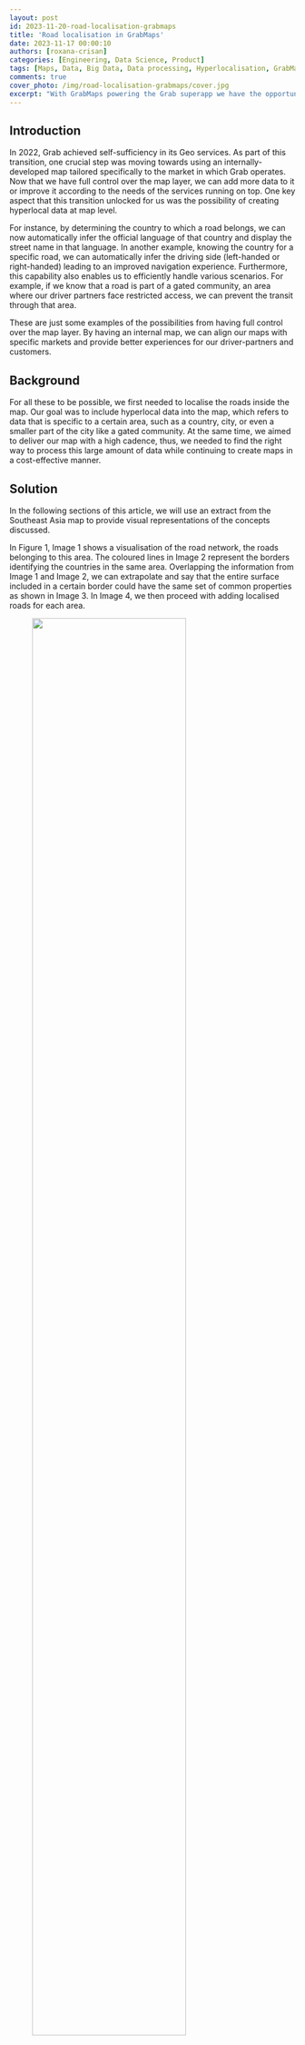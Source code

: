 ```yaml
---
layout: post
id: 2023-11-20-road-localisation-grabmaps
title: 'Road localisation in GrabMaps'
date: 2023-11-17 00:00:10
authors: [roxana-crisan]
categories: [Engineering, Data Science, Product]
tags: [Maps, Data, Big Data, Data processing, Hyperlocalisation, GrabMaps]
comments: true
cover_photo: /img/road-localisation-grabmaps/cover.jpg
excerpt: "With GrabMaps powering the Grab superapp we have the opportunity to improve our services and enhance our map with hyperlocal data. No matter the use case, road localisation plays an important role in Grab’s map-making process. However, road localisation entails handling a substantial volume of data, making it a costly and time-consuming endeavour. In this article, we explore the strategies we have implemented to drive down costs and reduce processing times associated with road localisation."
---
```


## Introduction

In 2022, Grab achieved self-sufficiency in its Geo services. As part of this transition, one crucial step was moving towards using an internally-developed map tailored specifically to the market in which Grab operates. Now that we have full control over the map layer, we can add more data to it or improve it according to the needs of the services running on top. One key aspect that this transition unlocked for us was the possibility of creating hyperlocal data at map level. 

For instance, by determining the country to which a road belongs, we can now automatically infer the official language of that country and display the street name in that language. In another example, knowing the country for a specific road, we can automatically infer the driving side (left-handed or right-handed) leading to an improved navigation experience. Furthermore, this capability also enables us to efficiently handle various scenarios. For example, if we know that a road is part of a gated community, an area where our driver partners face restricted access, we can prevent the transit through that area. 

These are just some examples of the possibilities from having full control over the map layer. By having an internal map, we can align our maps with specific markets and provide better experiences for our driver-partners and customers.

## Background

For all these to be possible, we first needed to localise the roads inside the map. Our goal was to include hyperlocal data into the map, which refers to data that is specific to a certain area, such as a country, city, or even a smaller part of the city like a gated community. At the same time, we aimed to deliver our map with a high cadence, thus, we needed to find the right way to process this large amount of data while continuing to create maps in a cost-effective manner.

## Solution

In the following sections of this article, we will use an extract from the Southeast Asia map to provide visual representations of the concepts discussed.

In Figure 1, Image 1 shows a visualisation of the road network, the roads belonging to this area. The coloured lines in Image 2 represent the borders identifying the countries in the same area. Overlapping the information from Image 1 and Image 2, we can extrapolate and say that the entire surface included in a certain border could have the same set of common properties as shown in Image 3. In Image 4, we then proceed with adding localised roads for each area.

<div class="post-image-section"><figure>
  <img src="/img/road-localisation-grabmaps/localisation.png" alt="" style="width:80%"><figcaption align="middle">Figure 1 - Map of Southeast Asia</figcaption>
  </figure>
</div>

For this to be possible, we have to find a way to localise each road and identify its associated country. Once this localisation process is complete, we can replicate all this information specific to a given border onto each individual road. This information includes details such as the country name, driving side, and official language. We can go even further and infer more information, and add hyperlocal data. For example, in Vietnam, we can automatically prevent motorcycle access on the motorways.

Assigning each road on the map to a specific area, such as a country, service area, or subdivision, presents a complex task. So, how can we efficiently accomplish this?

## Implementation

The most straightforward approach would be to test the inclusion of each road into each area boundary, but that is easier said than done. With close to 30 million road segments in the Southeast Asia map and over 10 thousand areas, the computational cost of determining inclusion or intersection between a polyline and a polygon is expensive.

Our solution to this challenge involves replacing the expensive yet precise operation with a decent approximation. We introduce a proxy entity, the geohash, and we use it to approximate the areas and also to localise the roads.

We replace the geometrical inclusion with a series of simpler and less expensive operations. First, we conduct an inexpensive precomputation where we identify all the geohases that belong to a certain area or within a defined border. We then identify the geohashes to which the roads  belong to. Finally, we use these precomputed values to assign roads to their respective areas. This process is also computationally inexpensive.

Given the large area we process, we leverage big data techniques to distribute the execution across multiple nodes and thus speed up the operation. We want to deliver the map daily and this is one of the many operations that are part of the map-making process.

### What is a geohash?

To further understand our implementation we will first explain the [geohash concept](https://en.wikipedia.org/wiki/Geohash). A geohash is a unique identifier of a specific region on the Earth. The basic idea is that the Earth is divided into regions of user-defined size and each region is assigned a unique id, which is known as its geohash. For a given location on earth, the geohash algorithm converts its latitude and longitude into a string.

Geohashes uses a Base-32 alphabet encoding system comprising characters ranging from  0 to 9 and A to Z, excluding "A", "I", "L" and "O”. Imagine dividing the world into a grid with 32 cells. The first character in a geohash identifies the initial location of one of these 32 cells. Each of these cells are then further subdivided into 32 smaller cells.This subdivision process continues and refines to specific areas in the world. Adding characters to the geohash sub-divides a cell, effectively zooming in to a more detailed area.

The precision factor of the geohash determines the size of the cell. For instance, a precision factor of one creates a cell 5,000 km high and 5,000 km wide. A precision factor of six creates a cell 0.61km high and 1.22 km wide. Furthermore, a precision factor of nine creates a cell 4.77 m high and 4.77 m wide. It is important to note that cells are not always square and can have varying dimensions.

In Figure 2,  we have exemplified a geohash 6 grid and its code is **wsdt33**.

<div class="post-image-section"><figure>
  <img src="/img/road-localisation-grabmaps/geohash-code-wsdt33.jpg" alt="" style="width:80%"><figcaption align="middle">Figure 2 - An example of geohash code wsdt33</figcaption>
  </figure>
</div>

### Using less expensive operations

Calculating the inclusion of the roads inside a certain border is an expensive operation. However, quantifying the exact expense is challenging as it depends on several factors. One factor is the complexity of the border. Borders are usually irregular and very detailed, as they need to correctly reflect the actual border. The complexity of the road geometry is another factor that plays an important role as roads are not always straight lines.

<div class="post-image-section"><figure>
  <img src="/img/road-localisation-grabmaps/roads-to-localise.png" alt="" style="width:30%"><figcaption align="middle">Figure 3 - Roads to localise</figcaption>
  </figure>
</div>

Since this operation is expensive both in terms of cloud cost and time to run, we need to identify a cheaper and faster way that would yield similar results. Knowing that the complexity of the border lines is the cause of the problem, we tried using a different alternative, a rectangle. Calculating the inclusion of a polyline inside a rectangle is a cheaper operation.

<div class="post-image-section"><figure>
  <img src="/img/road-localisation-grabmaps/roads-inside-rectangle.png" alt="" style="width:20%"><figcaption align="middle">Figure 4 - Roads inside a rectangle</figcaption>
  </figure>
</div>

So we transformed this large, one step operation, where we test each road segment for inclusion in a border, into a series of smaller operations where we perform the following steps:

1. Identify all the geohashes that are part of a certain area or belong to a certain border. In this process we include additional areas to make sure that we cover the entire surface inside the border.
2. For each road segment, we identify the list of geohashes that it belongs to. A road, depending on its length or depending on its shape, might belong to multiple geohashes. 

In Figure 5, we identify that the road belongs to two geohashes and that the two geohashes are part of the border we use.

<div class="post-image-section"><figure>
  <img src="/img/road-localisation-grabmaps/geohash-proxy.png" alt="" style="width:50%"><figcaption align="middle">Figure 5 - Geohashes as proxy</figcaption>
  </figure>
</div>

Now, all we need to do is join the two data sets together. This kind of operation is a great candidate for a big data approach, as it allows us to run it in parallel and speed up the processing time.

## Precision tradeoff

We mentioned earlier that, for the sake of argument, we replace precision with a decent approximation. Let’s now delve into the real tradeoff by adopting this approach.

The first thing that stands out with this approach is that we traded precision for cost. We are able to reduce the cost as this approach uses less hardware resources and computation time. However, this reduction in precision suffers, particularly for roads located near the borders as they might be wrongly classified.

Going back to the initial example, let’s take the case of the external road, on the left side of the area. As you can see in Figure 6, it is clear that the road does not belong to our border. But when we apply the geohash approach it gets included into the middle geohash.

<div class="post-image-section"><figure>
  <img src="/img/road-localisation-grabmaps/wrong-road-localisation.png" alt="" style="width:60%"><figcaption align="middle">Figure 6 - Wrong road localisation</figcaption>
  </figure>
</div>

Given that just a small part of the geohash falls inside the border, the entire geohash will be classified as belonging to that area, and, as a consequence, the road that belongs to that geohash will be wrongly localised and we’ll end up adding the wrong localisation information to that road. This is clearly a consequence of the precision tradeoff. So, how can we solve this?

### Geohash precision

One option is to increase the geohash precision. By using smaller and smaller geohashes, we can better reflect the actual area. As we go deeper and we further split the geohash, we can accurately follow the border. However, a high geohash precision also equates to a computationally intensive operation bringing us back to our initial situation. Therefore, it is crucial to find the right balance between the geohash size and the complexity of operations.    

<div class="post-image-section"><figure>
  <img src="/img/road-localisation-grabmaps/geohash-precision.png" alt="" style="width:80%"><figcaption align="middle">Figure 7 - Geohash precision</figcaption>
  </figure>
</div>

### Geohash coverage percentage

To find a balance between precision and data loss, we looked into calculating the geohash coverage percentage. For example, in Figure 8, the blue geohash is entirely within the border.  Here we can say that it has a 100% geohash coverage.

<div class="post-image-section"><figure>
  <img src="/img/road-localisation-grabmaps/geohash-inside-border.png" alt="" style="width:50%"><figcaption align="middle">Figure 8 - Geohash inside the border</figcaption>
  </figure>
</div>

However, take for example the geohash in Figure 9. It touches the border and has only around 80% of its surface inside the area. Given that most of its surface is within the border, we still can say that it belongs to the area.

<div class="post-image-section"><figure>
  <img src="/img/road-localisation-grabmaps/geohash-partial-border.png" alt="" style="width:20%"><figcaption align="middle">Figure 9 - Geohash partially inside the border</figcaption>
  </figure>
</div>

Let’s look at another example. In Figure 10, only a small part of the geohash is within the border. We can say that the geohash coverage percentage here is around 5%. For these cases, it becomes difficult for us to determine whether the geohash does belong to the area. What would be a good tradeoff in this case?

<div class="post-image-section"><figure>
  <img src="/img/road-localisation-grabmaps/geohash-barely-border.png" alt="" style="width:20%"><figcaption align="middle">Figure 10 - Geohash barely inside the border</figcaption>
  </figure>
</div>

### Border shape

To go one step further, we can consider a mixed solution, where we use the border shape but only for the geohashes touching the border. This would still be an intensive computational operation but the number of roads located in these geohashes will be much smaller, so it is still a gain.

For the geohashes with full coverage inside the area, we’ll use the geohash for the localisation, the simpler operation. For the geohashes that are near the border, we’ll use a different approach. To increase the precision around the borders, we can cut the geohash following the  border’s shape. Instead of having a rectangle, we’ll use a more complex shape which is still simpler than the initial border shape.

<div class="post-image-section"><figure>
  <img src="/img/road-localisation-grabmaps/geohash-border-shape.png" alt="" style="width:50%"><figcaption align="middle">Figure 11 - Geohash following a border’s shape</figcaption>
  </figure>
</div>

## Result

We began with a simple approach and we enhanced it to improve precision. This also increased the complexity of the operation. We then asked, what are the actual gains? Was it worthwhile to go through all this process? In this section, we put this to the test.

We first created a benchmark by taking a small sample of the data and ran the localisation process on a laptop. The sample comprised approximately 2% of the borders and 0.0014% of the roads. We ran the localisation process using two approaches.

- With the first approach, we calculated the intersection between all the roads and borders. The entire operation took around 38 minutes. 
- For the second approach, we optimised the operation using geohashes. In this approach, the runtime was only 78 seconds (1.3 minutes). 

However, it is important to note that this is not an apples-to-apples comparison. The operation that we measured was the localisation of the roads but we did not include the border filling operation where we fill the borders with geohashes. This is because this operation does not need to be run every time. It can be run once and reused multiple times.

Though not often required, it is still crucial to understand and consider the operation of precomputing areas and filling borders with geohashes. The precomputation process depends on several factors:

- Number and shape of the borders - The more borders and the more complex the borders are, the longer the operation will take.
- Geohash precision - How accurate do we need our localisation to be? The more accurate it needs to be, the longer it will take. 
- Hardware availability

Going back to our hypothesis, although this precomputation might be expensive, it is rarely run as the borders don’t change often and can be triggered only when needed. However, regular computation, where we find the area to which each road belongs to, is often run as the roads change constantly. In our system, we run this localisation for each map processing.

We can also further optimise this process by applying the opposite approach. Geohashes that have full coverage inside a border can be merged together into larger geohashes thus simplifying the computation inside the border. In the end, we can have a solution that is fully optimised for our needs with the best cost-to-performance ratio.

<div class="post-image-section"><figure>
  <img src="/img/road-localisation-grabmaps/optimised-geohash.png" alt="" style="width:20%"><figcaption align="middle">Figure 12 - Optimised geohashes</figcaption>
  </figure>
</div>

## Conclusion

Although geohashes seem to be the right solution for this kind of problem, we also need to monitor their content. One consideration is the road density inside a geohash. For example, a geohash inside a city centre usually has a lot of roads while one in the countryside may have much less. We need to consider this aspect to have a balanced computation operation and take full advantage of the big data approach. In our case, we achieve this balance by considering the number of road kilometres within a geohash.

<div class="post-image-section"><figure>
  <img src="/img/road-localisation-grabmaps/unbalanced-data.png" alt="" style="width:80%"><figcaption align="middle">Figure 13 - Unbalanced data</figcaption>
  </figure>
</div>

Additionally, the resources that we choose also matter. To optimise time and cost, we need to find the right balance between the running time and resource cost. As shown in Figure 14, based on a sample data we ran, sometimes, we get the best result when using smaller machines.

<div class="post-image-section"><figure>
  <img src="/img/road-localisation-grabmaps/cost-vs-runtime.png" alt="" style="width:80%"><figcaption align="middle">Figure 14 - Cost vs runtime</figcaption>
  </figure>
</div>

<small class="credits">The achievements and insights showcased in this article are indebted to the contributions made by Mihai Chintoanu. His expertise and collaborative efforts have profoundly enriched the content and findings presented herein.</small>

# Join us

Grab is the leading superapp platform in Southeast Asia, providing everyday services that matter to consumers. More than just a ride-hailing and food delivery app, Grab offers a wide range of on-demand services in the region, including mobility, food, package and grocery delivery services, mobile payments, and financial services across 428 cities in eight countries.

Powered by technology and driven by heart, our mission is to drive Southeast Asia forward by creating economic empowerment for everyone. If this mission speaks to you, [join our team](https://grab.careers/) today!

